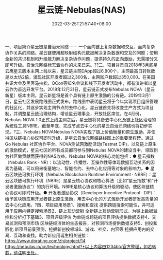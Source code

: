 ﻿---
weight: 
title: "星云链-Nebulas(NAS)"
description: "星云链是自治元网络—— 一个面向链上复杂数据和交互、面向复杂协作关系的网络"
date: 2022-03-25T21:57:40+08:00
lastmod: 2022-03-25T16:45:40+08:00
draft: false
authors: ["Metabd"]
featuredImage: "xingyunlian-nebulasnas.webp"
link: ""
tags: ["数字代币","星云链-Nebulas(NAS)"]
categories: ["navigation"]
navigation: ["数字代币"]
lightgallery: true
toc: true
pinned: false
recommend: false
recommend1: false
---
一、项目简介星云链是自治元网络—— 一个面向链上复杂数据和交互、面向复杂协作关系的网络。星云链使用超映射结构元数据解决复杂数据和交互的问题；使用全新的共识机制和升级能力解决复杂协作问题，提供持久的正向激励，无需硬分叉即可升级。自治元网络标志着协作的未来已来。??二、项目背景自2018年3月底星云鹰星云版本主网上线以来，星云链主网DApp超过6,800个，主网最高日转账数是以太坊2倍，涌现社区开发者超过2,300名，主网账户数超过350,000。在美国共识大会及黑客马拉松、QCon等知名会议和线下开发者活动中，都有演讲者以星云作为首选开发平台。2018年12月31日，星云链正式发布Nebulas NOVA（星云新星）版本主网，星云新星将是首个具有链上原生激励的公有链。2019年3月1日，星云社区发展路线图正式发布，路线图中表明星云将于今年实现项目组织管理的社区化，并逐步实现主网节点的去中心化。星云链首先将改变生产方式为项目制，并调整星云链治理结构，增设星云理事会，开放社区席位。在4月份，Nebulas NOVA 1.0正式上线主网之后，星云链将具备去中心化及链上社区治理的系统性工具NBRE。截至年底，完成节点去中心化的星云自治元网络也将初步实现。?三、Nebulas NOVANebulas NOVA实现了链上价值衡量和原生激励，并使得区块链核心协议可即时升级，是星云自治元网络路线图上的重要里程碑。通过Go Nebulas 社区协作平台、NOVA测试网激励活动(Testnet DIP)，以及链上原生的激励模式，星云社区的所有成员都可参与到Nebulas NOVA的建设当中，领取到为社区做贡献而获得的NAS收益。Nebulas NOVA的核心功能包括：● 星云指数（Nebulas Rank · NR）：以流动性、传播性、互操作性等体现数据互动关系的因素为基础，可以用来衡量地址、智能合约、去中心化应用等对象的影响力。● 星云区块链可执行环境（Nebulas Blockchain Runtime Environment · NBRE）：星云区块链可执行环境（NBRE）是星云核心协议和核心算法（比如“星云指数”和“开发者激励协议”）的执行环境。NBRE是核心协议和算法升级的驱动，使区块链核心协议可即时升级。● 开发者激励协议（Developer Incentive Protocol · DIP）：给予区块链应用开发者链上原生激励，用去中心化的方式激励开发者研发高质量的去中心化应用。?四、项目应用场景1、搜索和查找
提供跨链搜索可能性，并可适用于应用内特定搜索场景2、链上互动营销
全新链上互动营销形式，为链上数据监控和分析打下基础3、项目评级评估
为单链或跨链的项目评估提供数据支持4、交易监测和预测市场
区块链经济体的生态报告，对预测市场提供数据支持5、创投和孵化
新项目前景预测，挖掘新创投领域6、游戏、社交、内容等
挖掘应用内的交易、互动和查找，助力新应用诞生相关链接：https://www.dprating.com/zh/project/14
https://nebulas.io/cn/technology.html?*以上内容由1234btc官方整理，如若转载，请注明出处。
